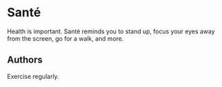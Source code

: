 # Santé
Health is important. Santé reminds you to stand up, focus your eyes away from the screen, go for a walk, and more.

## Authors
Exercise regularly.
